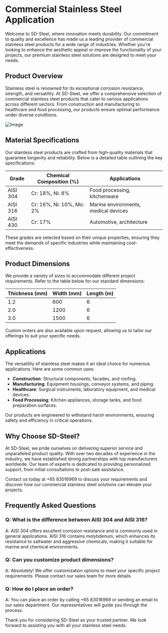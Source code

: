 # Commercial Stainless Steel Application

Welcome to SD-Steel, where innovation meets durability. Our commitment to quality and excellence has made us a leading provider of commercial stainless steel products for a wide range of industries. Whether you're looking to enhance the aesthetic appeal or improve the functionality of your projects, our premium stainless steel solutions are designed to meet your needs.

## Product Overview

Stainless steel is renowned for its exceptional corrosion resistance, strength, and versatility. At SD-Steel, we offer a comprehensive selection of commercial stainless steel products that cater to various applications across different sectors. From construction and manufacturing to healthcare and food processing, our products ensure optimal performance under diverse conditions.

![Image](https://github.com/user-attachments/assets/2567258e-e124-4816-932d-1809bd27ef0b)

## Material Specifications

Our stainless steel products are crafted from high-quality materials that guarantee longevity and reliability. Below is a detailed table outlining the key specifications:

| **Grade**       | **Chemical Composition (%)** | **Applications**                     |
|------------------|-----------------------------|--------------------------------------|
| AISI 304        | Cr: 18%, Ni: 8%             | Food processing, kitchenware         |
| AISI 316        | Cr: 16%, Ni: 10%, Mo: 2%    | Marine environments, medical devices |
| AISI 430        | Cr: 17%                    | Automotive, architecture              |

These grades are selected based on their unique properties, ensuring they meet the demands of specific industries while maintaining cost-effectiveness.

## Product Dimensions

We provide a variety of sizes to accommodate different project requirements. Refer to the table below for our standard dimensions:

| **Thickness (mm)** | **Width (mm)** | **Length (m)** |
|--------------------|----------------|----------------|
| 1.2                | 600            | 6              |
| 2.0                | 1200           | 6              |
| 3.0                | 1500           | 6              |

Custom orders are also available upon request, allowing us to tailor our offerings to suit your specific needs.

## Applications

The versatility of stainless steel makes it an ideal choice for numerous applications. Here are some common uses:

- **Construction**: Structural components, facades, and roofing.
- **Manufacturing**: Equipment housings, conveyor systems, and piping.
- **Healthcare**: Surgical instruments, laboratory equipment, and medical devices.
- **Food Processing**: Kitchen appliances, storage tanks, and food preparation surfaces.

Our products are engineered to withstand harsh environments, ensuring safety and efficiency in critical operations.

## Why Choose SD-Steel?

At SD-Steel, we pride ourselves on delivering superior service and unparalleled product quality. With over two decades of experience in the industry, we have established strong partnerships with top manufacturers worldwide. Our team of experts is dedicated to providing personalized support, from initial consultations to post-sale assistance.

Contact us today at +65 83016969 to discuss your requirements and discover how our commercial stainless steel solutions can elevate your projects.

## Frequently Asked Questions

### Q: What is the difference between AISI 304 and AISI 316?
A: AISI 304 offers excellent corrosion resistance and is commonly used in general applications. AISI 316 contains molybdenum, which enhances its resistance to saltwater and aggressive chemicals, making it suitable for marine and chemical environments.

### Q: Can you customize product dimensions?
A: Absolutely! We offer customization options to meet your specific project requirements. Please contact our sales team for more details.

### Q: How do I place an order?
A: You can place an order by calling +65 83016969 or sending an email to our sales department. Our representatives will guide you through the process.

Thank you for considering SD-Steel as your trusted partner. We look forward to assisting you with all your stainless steel needs.